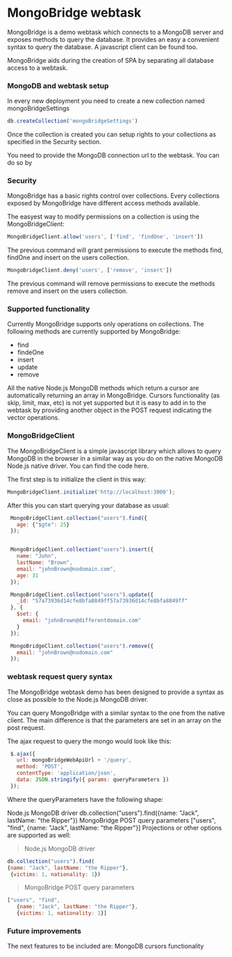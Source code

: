 # MongoBridge webtask

MongoBridge is a demo webtask which connects to a MongoDB server and exposes methods to query the database. It provides an easy a convenient syntax to query the database. A javascript client can be found too.

MongoBridge aids during the creation of SPA by separating all database access to a webtask.

### MongoDB and webtask setup
In every new deployment you need to create a new collection named mongoBridgeSettings

```js
db.createCollection('mongoBridgeSettings')
```
Once the collection is created you can setup rights to your collections as specified in the Security section.

You need to provide the MongoDB connection url to the webtask. You can do so by

### Security
MongoBridge has a basic rights control over collections. Every collections exposed by MongoBridge have different access methods available.

The easyest way to modify permissions on a collection is using the MongoBridgeClient:

```js
MongoBridgeClient.allow('users', ['find', 'findOne', 'insert'])
```   
The previous command will grant permissions to execute the methods find, findOne and insert on the users collection.

```js
MongoBridgeClient.deny('users', ['remove', 'insert'])
```   
The previous command will remove permissions to execute the methods remove and insert on the users collection.

### Supported functionality
Currently MongoBridge supports only operations on collections. The following methods are currently supported by MongoBridge:

- find
- findeOne
- insert
- update
- remove

All the native Node.js MongoDB methods which return a cursor are automatically returning an array in MongoBridge. Cursors functionality (as skip, limit, max, etc) is not yet supported but it is easy to add in to the webtask by providing another object in the POST request indicating the vector operations.

### MongoBridgeClient
The MongoBridgeClient is a simple javascript library which allows to query MongoDB in the browser in a similar way as you do on the native MongoDB Node.js native driver. You can find the code here.

The first step is to initialize the client in this way:
```js
MongoBridgeClient.initialize('http://localhost:3000');
```   
After this you can start querying your database as usual:
```js
 MongoBridgeClient.collection("users").find({
   age: {"$gte": 25}
 });


 MongoBridgeClient.collection("users").insert({
   name: "John",
   lastName: "Brown",
   email: "johnBrown@nodomain.com",
   age: 31
 });

 MongoBridgeClient.collection("users").update({
   _id: "57a73936d14cfe8bfa8849ff57a73936d14cfe8bfa8849ff"
 }, {
   $set: {
     email: "johnBrown@differentdomain.com"
   }
 });

 MongoBridgeClient.collection("users").remove({
   email: "johnBrown@nodomain.com"
 });
```
### webtask request query syntax
The MongoBridge webtask demo has been designed to provide a syntax as close as possible to the Node.js MongoDB driver.

You can query MongoBridge with a similar syntax to the one from the native client. The main difference is that the parameters are set in an array on the post request.

The ajax request to query the mongo would look like this:

```js
 $.ajax({
   url: mongoBridgeWebApiUrl + '/query',
   method: 'POST',
   contentType: 'application/json',
   data: JSON.stringify({ params: queryParameters })
 });
```

Where the queryParameters have the following shape:

Node.js MongoDB driver
db.collection("users").find({name: "Jack", lastName: "the Ripper"})
MongoBridge POST query parameters
["users", "find", {name: "Jack", lastName: "the Ripper"}]
Projections or other options are supported as well:

>Node.js MongoDB driver
```js
db.collection("users").find(
{name: "Jack", lastName: "the Ripper"},
 {victims: 1, nationality: 1})
```
> MongoBridge POST query parameters
```js
["users", "find",
   {name: "Jack", lastName: "the Ripper"},
   {victims: 1, nationality: 1}]
```
### Future improvements
The next features to be included are:
MongoDB cursors functionality

